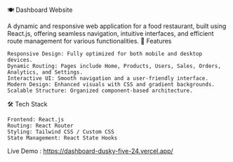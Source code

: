 🍽️ Dashboard Website

A dynamic and responsive web application for a food restaurant, built using React.js, offering seamless navigation, intuitive interfaces, and efficient route management for various functionalities.
🚀 Features

    Responsive Design: Fully optimized for both mobile and desktop devices.
    Dynamic Routing: Pages include Home, Products, Users, Sales, Orders, Analytics, and Settings.
    Interactive UI: Smooth navigation and a user-friendly interface.
    Modern Design: Enhanced visuals with CSS and gradient backgrounds.
    Scalable Structure: Organized component-based architecture.

🛠️ Tech Stack

    Frontend: React.js
    Routing: React Router
    Styling: Tailwind CSS / Custom CSS
    State Management: React State Hooks

Live Demo : https://dashboard-dusky-five-24.vercel.app/
